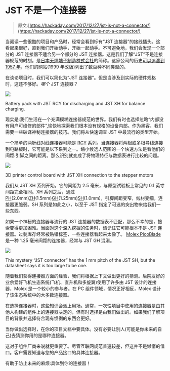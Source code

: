 # JST 不是一个连接器

> 原文:[https://hackaday.com/2017/12/27/jst-is-not-a-connector/](https://hackaday.com/2017/12/27/jst-is-not-a-connector/)

当阅读一些很酷的项目和产品时，经常会看到标有“JST 连接器”的接线插头。这看起来很好，直到我们开始动手，开始一起动手。不可避免地，我们会发现一个部分的 JST 连接器不适合另一个部分的 JST 连接器。这是我们了解“JST”不是连接器规范的时刻。是[日本无焊端子制造株式会社](http://www.jst-mfg.com/)的简称。这家公司的历史[可以追溯到 1957 年](http://www.jst-mfg.com/profile/index.php?lang=en_US#corporateHistory)，他们的网站(1999 年改版)列出了数百种不同类型的。

在谈论项目时，我们可以简化为“JST 连接器”。但是当涉及到实际的硬件规格时，这还不够好。*哪个* JST 连接器？

[![](../Images/c6519058195a6bf16dfa673afb2dea15.png)](https://hackaday.com/wp-content/uploads/2018/12/lipoly-jst-rcy-and-xh.jpg)

Battery pack with JST RCY for discharging and JST XH for balance charging.

现实是:我们生活在一个充满模糊连接器规范的世界。我们有时也选择忽略“内部没有用户可维修的部件”,愉快地探索我们根本没有规格的设备内部。作为黑客，我们需要一些破译神秘连接器的技巧。我们将从快速调查 JST 中最流行的类型开始。

一个简单的两针线对线连接器可能是 [RCY](http://www.jst-mfg.com/product/detail_e.php?series=521) 系列。当连接器将两根或多根导线连接到电路板时，它可能是以下系列之一。缩小候选人范围的一个快速方法是看他们的间距:引脚之间的距离。那么识别就变成了将物理特征与数据表进行比较的问题。

[![](../Images/e946ad693ad06f2d4dfbb0b69c8cb0ce.png)](https://hackaday.com/wp-content/uploads/2018/12/3d-printer-jst-xh.jpg)

3D printer control board with JST XH connection to the stepper motors

我们从 JST XH 系列开始。它的间距为 2.5 毫米，与原型试验板上常见的 0.1 英寸间距完全相同。XH 系列之后，通过[PH](http://www.jst-mfg.com/product/detail_e.php?series=199)(2.0mm)[ZH](http://www.jst-mfg.com/product/detail_e.php?series=287)(1.5mm)[GH](http://www.jst-mfg.com/product/detail_e.php?series=105)(1.25mm)[SH](http://www.jst-mfg.com/product/detail_e.php?series=231)(1.0mm)，引脚间距变窄，线材变细，连接器更脆弱。SH 系列是如此之小，以至于 JST 指定了可选的突出物来给我们一些东西。

如果一个神秘的连接器与流行的 JST 连接器的数据表不匹配，那么不幸的是，搜索变得更加困难。当面对这个深入挖掘的任务时，请记住它可能根本不是 JST 连接器。过剩库存经常被贴错标签，一些连接器看起来太像了。 [Molex PicoBlade](http://www.molex.com/product/picoblade.html) 是一种 1.25 毫米间距的连接器，经常与 JST GH 混淆。

[![](../Images/e49647798ff8c4136d68c069b86afddc.png)](https://hackaday.com/wp-content/uploads/2018/12/not-jst-sh.jpg)

This mystery “JST connector” has the 1 mm pitch of the JST SH, but the datasheet says it is too large to be one.

随着我们获得连接器方面的经验，我们将根据上下文做出更好的猜测。后院友好的业余爱好飞机生态系统(飞机、直升机和多旋翼)使用了许多由 JST 设计的连接器，Molex 是一个较小的参与者。在 PC 组件领域，情况正好相反，Molex 设计了该生态系统中的大多数连接器。

在选择连接器时，这些知识会派上用场。通常，一次性项目中使用的连接器是由其他人构建的组件上的连接器决定的，但有时选择是由我们做出的。如果我们了解项目的背景并选择符合现有惯例的东西会更好。

当你做出选择时，在你的项目文档中要具体。没有必要让别人(可能是你未来的自己)去猜测你用的是哪种连接器。

这对于组件厂商来说就更重要了。尽管互联网规范普遍较差，但这并不是懒惰的借口。客户需要知道与您的产品接口的具体连接器。

有助于防止未来的麻烦:具体到你的连接器！